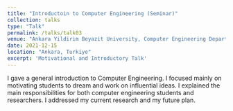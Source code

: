 ```yaml
---
title: "Introductoin to Computer Engineering (Seminar)"
collection: talks
type: "Talk"
permalink: /talks/talk03
venue: "Ankara Yildirim Beyazit University, Computer Engineering Departement"
date: 2021-12-15
location: "Ankara, Turkiye"
excerpt: 'Motivational and Introductory Talk'
---
```

I gave a general introduction to Computer Engineering. I focused mainly on motivating students to dream and work on influential ideas.
I explained the main responsibilities for both computer engineering students and researchers. I addressed my current research and my
future plan.

